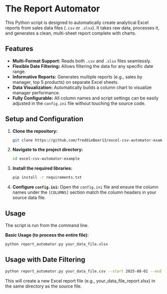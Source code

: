 # The Report Automator

This Python script is designed to automatically create analytical Excel reports from sales data files (`.csv` or `.xlsx`). It takes raw data, processes it, and generates a clean, multi-sheet report complete with charts.

## Features

-   **Multi-Format Support:** Reads both `.csv` and `.xlsx` files seamlessly.
-   **Flexible Date Filtering:** Allows filtering the data for any specific date range.
-   **Informative Reports:** Generates multiple reports (e.g., sales by manager, top 5 products) on separate Excel sheets.
-   **Data Visualization:** Automatically builds a column chart to visualize manager performance.
-   **Fully Configurable:** All column names and script settings can be easily adjusted in the `config.ini` file without touching the source code.

## Setup and Configuration

1.  **Clone the repository:**
    ```bash
    git clone https://github.com/freddieBear13/excel-csv-automator-example
    ```

2.  **Navigate to the project directory:**
    ```bash
    cd excel-csv-automator-example
    ```

3.  **Install the required libraries:**
    ```bash
    pip install -r requirements.txt
    ```

4.  **Configure `config.ini`:**
    Open the `config.ini` file and ensure the column names under the `[COLUMNS]` section match the column headers in your source data file.

## Usage

The script is run from the command line.

**Basic Usage (to process the entire file):**
```bash
python report_automator.py your_data_file.xlsx
```

## Usage with Date Filtering
```bash
python report_automator.py your_data_file.csv --start 2025-08-01 --end 2025-08-15
```
This will create a new Excel report file (e.g., your_data_file_report.xlsx) in the same directory as the source file.
